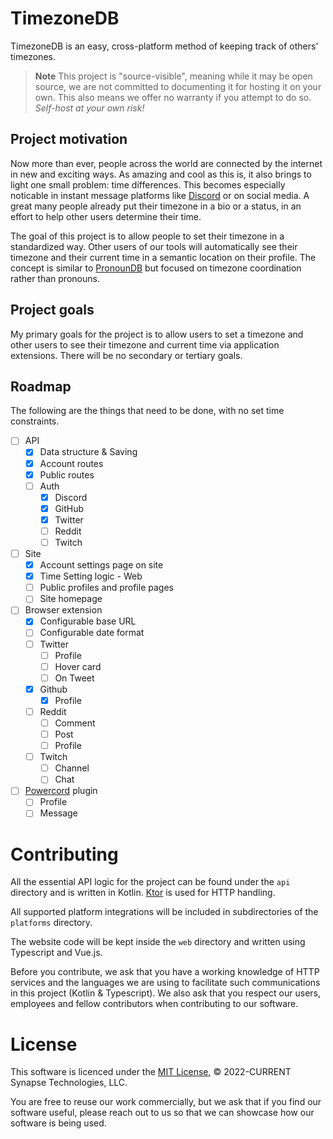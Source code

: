 # TimezoneDB
TimezoneDB is an easy, cross-platform method of keeping track of others' timezones.

> **Note**
> This project is "source-visible", meaning while it may be open source, we are not committed to documenting it for hosting it on your own. This also means we offer no warranty if you attempt to do so. *Self-host at your own risk!*

## Project motivation
Now more than ever, people across the world are connected by the internet in new and exciting ways. As amazing and cool as this is, it also brings to light one small problem: time differences. This becomes especially noticable in instant message platforms like [Discord](https://discord.com) or on social media. A great many people already put their timezone in a bio or a status, in an effort to help other users determine their time.

The goal of this project is to allow people to set their timezone in a standardized way. Other users of our tools will automatically see their timezone and their current time in a semantic location on their profile. The concept is similar to [PronounDB](https://pronoundb.org) but focused on timezone coordination rather than pronouns.

## Project goals
My primary goals for the project is to allow users to set a timezone and other users to see their timezone and current time via application extensions. There will be no secondary or tertiary goals.

## Roadmap
The following are the things that need to be done, with no set time constraints.

- [ ] API
  - [x] Data structure & Saving
  - [x] Account routes
  - [x] Public routes
  - [ ] Auth
    - [x] Discord
    - [x] GitHub
    - [x] Twitter
    - [ ] Reddit
    - [ ] Twitch
- [ ] Site
  - [x] Account settings page on site
  - [x] Time Setting logic - Web
  - [ ] Public profiles and profile pages
  - [ ] Site homepage
- [ ] Browser extension
  - [x] Configurable base URL
  - [ ] Configurable date format
  - [ ] Twitter
    - [ ] Profile
    - [ ] Hover card
    - [ ] On Tweet
  - [x] Github
    - [x] Profile
  - [ ] Reddit
    - [ ] Comment
    - [ ] Post
    - [ ] Profile
  - [ ] Twitch
    - [ ] Channel
    - [ ] Chat
- [ ] [Powercord](https://powercord.dev) plugin
  - [ ] Profile
  - [ ] Message

# Contributing
All the essential API logic for the project can be found under the `api` directory and is written in Kotlin. [Ktor](https://ktor.io) is used for HTTP handling.

All supported platform integrations will be included in subdirectories of the `platforms` directory.

The website code will be kept inside the `web` directory and written using Typescript and Vue.js.

Before you contribute, we ask that you have a working knowledge of HTTP services and the languages we are using to facilitate such communications in this project (Kotlin & Typescript). We also ask that you respect our users, employees and fellow contributors when contributing to our software.

# License
This software is licenced under the [MIT License](LICENSE), &copy; 2022-CURRENT Synapse Technologies, LLC.

You are free to reuse our work commercially, but we ask that if you find our software useful, please reach out to us so that we can showcase how our software is being used.

